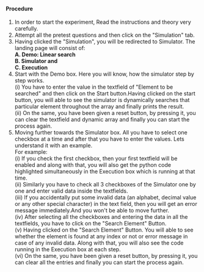 #### Procedure

1. In order to start the experiment, Read the instructions and theory very carefully.<br>
2. Attempt all the pretest questions and then click on the "Simulation" tab. <br>
3. Having clicked the "Simulation", you will be redirected to Simulator. The landing page will consist of: <br>
<strong> A. Demo: Linear search </strong> <br>
<strong> B. Simulator and </strong> <br>
<strong> C. Execution </strong> <br>
4. Start with the Demo box. Here you will know, how the simulator step by step works. <br> 
(i) You have to enter the value in the textfield of "Element to be searched" and then click on the Start button.Having clicked on the start button, you will able to see the simulator is dynamically searches that particular element throughout the array and finally prints the result. <br>
(ii) On the same, you have been given a reset button, by pressing it, you can clear the textfield and dynamic array and finally you can start the process again.<br>
5. Moving further towards the Simulator box. All you have to select one checkbox at a time and after that you have to enter the values. Lets understand it with an example. <br>
For example: <br> (i) If you check the first checkbox, then your first textfield will be enabled and along with that, you will also get the python code highlighted simultaneously in the Execution box which is running at that time. <br> 
(ii) Similarly you have to check all 3 checkboxes of the Simulator one by one and enter valid data inside the textfields. <br>
(iii) If you accidentally put some invalid data (an alphabet, decimal value or any other special character) in the text field, then you will get an error message immediately.And you won't be able to move further.<br>
(iv) After selecting all the checkboxes and entering the data in all the textfields, you have to click on the "Search Element" Button. <br> 
(v) Having clicked on the "Search Element" Button. You will able to see whether the element is found at any index or not or error message in case of any invalid data. Along with that, you will also see the code running in the Execution box at each step. <br>
(vi) On the same, you have been given a reset button, by pressing it, you can clear all the entries and finally you can start the process again.
